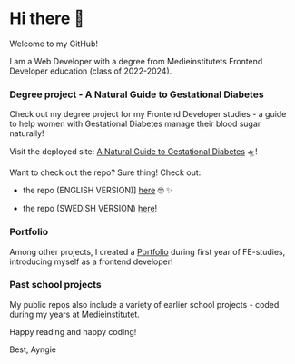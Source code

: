 # Hi there 👋

Welcome to my GitHub!

I am a Web Developer with a degree from Medieinstitutets Frontend Developer education (class of 2022-2024). 

### Degree project - A Natural Guide to Gestational Diabetes
Check out my degree project for my Frontend Developer studies - a guide to help women with Gestational Diabetes manage their blood sugar naturally!

Visit the deployed site: [A Natural Guide to Gestational Diabetes](https://ayngie.github.io/natural-guide-to-gestational-diabetes/) 🛸!

Want to check out the repo? Sure thing! Check out:

- the repo (ENGLISH VERSION)] [here](https://github.com/Ayngie/natural-guide-to-gestational-diabetes) 🤓 ✨️

- the repo (SWEDISH VERSION) [here](https://github.com/Ayngie/naturlig-guide-till-graviditetsdiabetes)!


### Portfolio
Among other projects, I created a [Portfolio](https://ayngie.github.io/portfolio2.0/) during first year of FE-studies, introducing myself as a frontend developer!


### Past school projects
My public repos also include a variety of earlier school projects - coded during my years at Medieinstitutet. 

Happy reading and happy coding!

Best,
Ayngie

<!--
**Ayngie/Ayngie** is a ✨ _special_ ✨ repository because its `README.md` (this file) appears on your GitHub profile.

Here are some ideas to get you started:

- 🔭 I’m currently working on ...
- 🌱 I’m currently learning ...
- 👯 I’m looking to collaborate on ...
- 🤔 I’m looking for help with ...
- 💬 Ask me about ...
- 📫 How to reach me: ...
- 😄 Pronouns: ...
- ⚡ Fun fact: ...
-->
